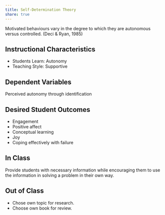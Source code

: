 ```yaml
---
title: Self-Determination Theory
share: true
---
```


Motivated behaviours vary in the degree to which they are autonomous versus controlled.	(Deci & Ryan, 1985)

## Instructional Characteristics

- Students Learn: Autonomy
- Teaching Style: Supportive

## Dependent Variables

Perceived autonomy through identification

## Desired Student Outcomes

- Engagement
- Positive affect
- Conceptual learning
- Joy
- Coping effectively with failure

## In Class

Provide students with necessary information while encouraging them to use the information in solving a problem in their own way.

## Out of Class

- Chose own topic for research.
- Choose own book for review.
